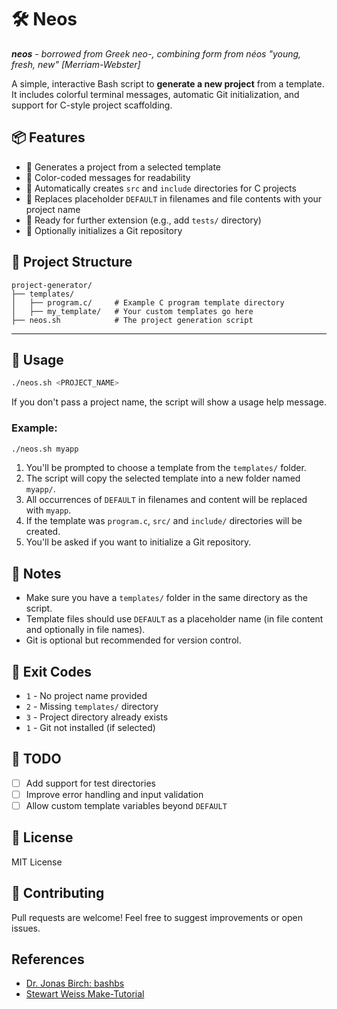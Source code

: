 # 🛠️ Neos

_**neos** - borrowed from Greek neo-, combining form from néos "young, fresh, new" [Merriam-Webster]_

A simple, interactive Bash script to **generate a new project** from a template. It includes colorful terminal messages, automatic Git initialization, and support for C-style project scaffolding.

## 📦 Features

- 🔧 Generates a project from a selected template
- 🎨 Color-coded messages for readability
- 📁 Automatically creates `src` and `include` directories for C projects
- 📝 Replaces placeholder `DEFAULT` in filenames and file contents with your project name
- 🧪 Ready for further extension (e.g., add `tests/` directory)
- 🌱 Optionally initializes a Git repository

## 📂 Project Structure

```
project-generator/
├── templates/
│   ├── program.c/     # Example C program template directory
│   ├── my_template/   # Your custom templates go here
├── neos.sh            # The project generation script
```

---

## 🚀 Usage

```bash
./neos.sh <PROJECT_NAME>
```

If you don't pass a project name, the script will show a usage help message.

### Example:

```bash
./neos.sh myapp
```

1. You'll be prompted to choose a template from the `templates/` folder.
2. The script will copy the selected template into a new folder named `myapp/`.
3. All occurrences of `DEFAULT` in filenames and content will be replaced with `myapp`.
4. If the template was `program.c`, `src/` and `include/` directories will be created.
5. You'll be asked if you want to initialize a Git repository.

## 🧠 Notes

- Make sure you have a `templates/` folder in the same directory as the script.
- Template files should use `DEFAULT` as a placeholder name (in file content and optionally in file names).
- Git is optional but recommended for version control.

## 🛑 Exit Codes

- `1` - No project name provided
- `2` - Missing `templates/` directory
- `3` - Project directory already exists
- `1` - Git not installed (if selected)

## 📌 TODO

- [ ] Add support for test directories
- [ ] Improve error handling and input validation
- [ ] Allow custom template variables beyond `DEFAULT`

## 📄 License

MIT License

## 🤝 Contributing

Pull requests are welcome! Feel free to suggest improvements or open issues.

## References

- [Dr. Jonas Birch: bashbs](https://youtu.be/mRHy0e58S0s?feature=shared)
- [Stewart Weiss Make-Tutorial](https://gitlab.com/stewartweiss/Make-Tutorial)
